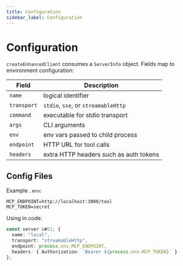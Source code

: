 ```yaml
---
title: Configuration
sidebar_label: Configuration
---
```


# Configuration

`createEnhancedClient` consumes a `ServerInfo` object. Fields map to environment configuration:

| Field | Description |
| --- | --- |
| `name` | logical identifier |
| `transport` | `stdio`, `sse`, or `streamableHttp` |
| `command` | executable for stdio transport |
| `args` | CLI arguments |
| `env` | env vars passed to child process |
| `endpoint` | HTTP URL for tool calls |
| `headers` | extra HTTP headers such as auth tokens |

## Config Files

Example `.env`:

```env
MCP_ENDPOINT=http://localhost:3000/tool
MCP_TOKEN=secret
```

Using in code:

```ts
const server &#61; {
  name: "local",
  transport: "streamableHttp",
  endpoint: process.env.MCP_ENDPOINT,
  headers: { Authorization: `Bearer ${process.env.MCP_TOKEN}` }
};

```